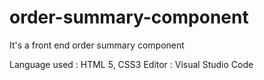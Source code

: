 # order-summary-component

It's a front end order summary component

Language used : HTML 5, CSS3 
Editor : Visual Studio Code
